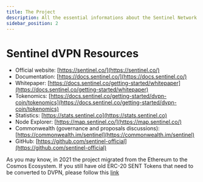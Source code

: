 ```yaml
---
title: The Project
description: All the essential informations about the Sentinel Network
sidebar_position: 2
---
```


# Sentinel dVPN Resources

- Official website: [https://sentinel.co/](https://sentinel.co/)
- Documentation: [https://docs.sentinel.co/](https://docs.sentinel.co/)
- Whitepaper: [https://docs.sentinel.co/getting-started/whitepaper](https://docs.sentinel.co/getting-started/whitepaper)
- Tokenomics: [https://docs.sentinel.co/getting-started/dvpn-coin/tokenomics](https://docs.sentinel.co/getting-started/dvpn-coin/tokenomics)
- Statistics: [https://stats.sentinel.co](https://stats.sentinel.co)
- Node Explorer: [https://map.sentinel.co/](https://map.sentinel.co/)
- Commonwealth (governance and proposals discussions): [https://commonwealth.im/sentinel](https://commonwealth.im/sentinel)
- GitHub: [https://github.com/sentinel-official](https://github.com/sentinel-official)

As you may know, in 2021 the project migrated from the Ethereum to the Cosmos Ecosystem. If you still have old ERC-20 SENT Tokens that need to be converted to DVPN, please follow this [link](https://swap.sentinel.co/)